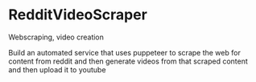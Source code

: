 # RedditVideoScraper
Webscraping, video creation

Build an automated service that uses puppeteer to scrape the web for content from reddit
and then generate videos from that scraped content
and then upload it to youtube
